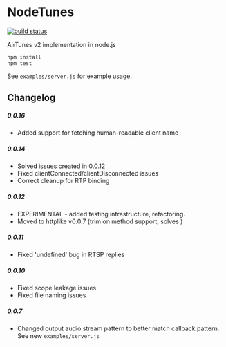 NodeTunes
=========
[![build status](https://secure.travis-ci.org/stephen/nodetunes.png)](http://travis-ci.org/stephen/nodetunes)


AirTunes v2 implementation in node.js

```
npm install
npm test
```

See ```examples/server.js``` for example usage.

Changelog
---------

##### 0.0.16
- Added support for fetching human-readable client name

##### 0.0.14
- Solved issues created in 0.0.12
- Fixed clientConnected/clientDisconnected issues
- Correct cleanup for RTP binding

##### 0.0.12
- EXPERIMENTAL - added testing infrastructure, refactoring.
- Moved to httplike v0.0.7 (trim on method support, solves )

##### 0.0.11
- Fixed 'undefined' bug in RTSP replies

##### 0.0.10
- Fixed scope leakage issues
- Fixed file naming issues

##### 0.0.7
- Changed output audio stream pattern to better match callback pattern. See new ```examples/server.js```

